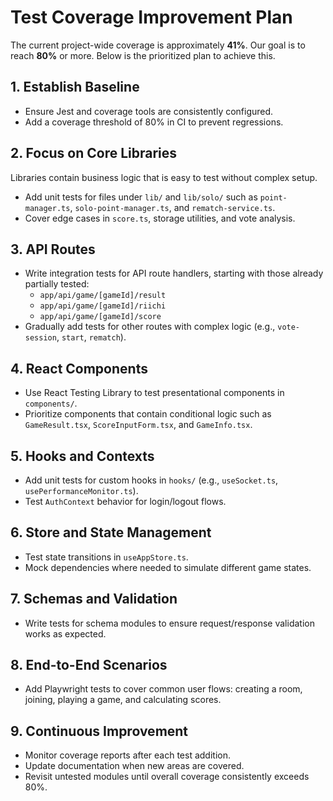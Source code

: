 # Test Coverage Improvement Plan

The current project-wide coverage is approximately **41%**. Our goal is to reach **80%** or more. Below is the prioritized plan to achieve this.

## 1. Establish Baseline

- Ensure Jest and coverage tools are consistently configured.
- Add a coverage threshold of 80% in CI to prevent regressions.

## 2. Focus on Core Libraries

Libraries contain business logic that is easy to test without complex setup.

- Add unit tests for files under `lib/` and `lib/solo/` such as `point-manager.ts`, `solo-point-manager.ts`, and `rematch-service.ts`.
- Cover edge cases in `score.ts`, storage utilities, and vote analysis.

## 3. API Routes

- Write integration tests for API route handlers, starting with those already partially tested:
  - `app/api/game/[gameId]/result`
  - `app/api/game/[gameId]/riichi`
  - `app/api/game/[gameId]/score`
- Gradually add tests for other routes with complex logic (e.g., `vote-session`, `start`, `rematch`).

## 4. React Components

- Use React Testing Library to test presentational components in `components/`.
- Prioritize components that contain conditional logic such as `GameResult.tsx`, `ScoreInputForm.tsx`, and `GameInfo.tsx`.

## 5. Hooks and Contexts

- Add unit tests for custom hooks in `hooks/` (e.g., `useSocket.ts`, `usePerformanceMonitor.ts`).
- Test `AuthContext` behavior for login/logout flows.

## 6. Store and State Management

- Test state transitions in `useAppStore.ts`.
- Mock dependencies where needed to simulate different game states.

## 7. Schemas and Validation

- Write tests for schema modules to ensure request/response validation works as expected.

## 8. End-to-End Scenarios

- Add Playwright tests to cover common user flows: creating a room, joining, playing a game, and calculating scores.

## 9. Continuous Improvement

- Monitor coverage reports after each test addition.
- Update documentation when new areas are covered.
- Revisit untested modules until overall coverage consistently exceeds 80%.
